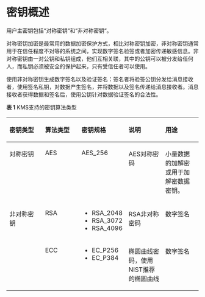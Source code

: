 # 密钥概述<a name="dew_01_7775"></a>

用户主密钥包括“对称密钥“和“非对称密钥“。

对称密钥加密是最常用的数据加密保护方式，相比对称密钥加密，非对称密钥通常用于在信任程度不对等的系统之间，实现数字签名验签或者加密传递敏感信息。非对称密钥由一对公钥和私钥组成，他们互相关联，其中的公钥可以被分发给任何人，而私钥必须被安全的保护起来，只有受信任者可以使用。

使用非对称密钥生成数字签名以及验证签名：签名者将验签公钥分发给消息接收者，使用签名私钥，对数据产生签名，并将数据以及签名传递给消息接收者。消息接收者获得数据和签名后，使用公钥针对数据验证签名的合法性。

**表 1**  KMS支持的密钥算法类型

<a name="table0624027274"></a>
<table><thead align="left"><tr id="row1062492152718"><th class="cellrowborder" valign="top" width="20%" id="mcps1.2.6.1.1"><p id="p6624525278"><a name="p6624525278"></a><a name="p6624525278"></a>密钥类型</p>
</th>
<th class="cellrowborder" valign="top" width="20%" id="mcps1.2.6.1.2"><p id="p126241216278"><a name="p126241216278"></a><a name="p126241216278"></a>算法类型</p>
</th>
<th class="cellrowborder" valign="top" width="19.900000000000002%" id="mcps1.2.6.1.3"><p id="p1262442102713"><a name="p1262442102713"></a><a name="p1262442102713"></a>密钥规格</p>
</th>
<th class="cellrowborder" valign="top" width="20.1%" id="mcps1.2.6.1.4"><p id="p062416292712"><a name="p062416292712"></a><a name="p062416292712"></a>说明</p>
</th>
<th class="cellrowborder" valign="top" width="20%" id="mcps1.2.6.1.5"><p id="p12624827271"><a name="p12624827271"></a><a name="p12624827271"></a>用途</p>
</th>
</tr>
</thead>
<tbody><tr id="row1762412272713"><td class="cellrowborder" valign="top" width="20%" headers="mcps1.2.6.1.1 "><p id="p13624162172711"><a name="p13624162172711"></a><a name="p13624162172711"></a>对称密钥</p>
</td>
<td class="cellrowborder" valign="top" width="20%" headers="mcps1.2.6.1.2 "><p id="p462412152717"><a name="p462412152717"></a><a name="p462412152717"></a>AES</p>
</td>
<td class="cellrowborder" valign="top" width="19.900000000000002%" headers="mcps1.2.6.1.3 "><p id="p146244272717"><a name="p146244272717"></a><a name="p146244272717"></a>AES_256</p>
</td>
<td class="cellrowborder" valign="top" width="20.1%" headers="mcps1.2.6.1.4 "><p id="p86241925279"><a name="p86241925279"></a><a name="p86241925279"></a>AES对称密码</p>
</td>
<td class="cellrowborder" valign="top" width="20%" headers="mcps1.2.6.1.5 "><p id="p1962410232712"><a name="p1962410232712"></a><a name="p1962410232712"></a>小量数据的加解密或用于加解密数据密钥。</p>
</td>
</tr>
<tr id="row51341950153118"><td class="cellrowborder" rowspan="2" valign="top" width="20%" headers="mcps1.2.6.1.1 "><p id="p17135145013312"><a name="p17135145013312"></a><a name="p17135145013312"></a>非对称密钥</p>
</td>
<td class="cellrowborder" valign="top" width="20%" headers="mcps1.2.6.1.2 "><p id="p121351050163112"><a name="p121351050163112"></a><a name="p121351050163112"></a>RSA</p>
</td>
<td class="cellrowborder" valign="top" width="19.900000000000002%" headers="mcps1.2.6.1.3 "><a name="ul858832973417"></a><a name="ul858832973417"></a><ul id="ul858832973417"><li>RSA_2048</li><li>RSA_3072</li><li>RSA_4096</li></ul>
</td>
<td class="cellrowborder" valign="top" width="20.1%" headers="mcps1.2.6.1.4 "><p id="p1613595015317"><a name="p1613595015317"></a><a name="p1613595015317"></a>RSA非对称密码</p>
</td>
<td class="cellrowborder" valign="top" width="20%" headers="mcps1.2.6.1.5 "><p id="p72784171290"><a name="p72784171290"></a><a name="p72784171290"></a>数字签名</p>
</td>
</tr>
<tr id="row037145343118"><td class="cellrowborder" valign="top" headers="mcps1.2.6.1.1 "><p id="p14371539318"><a name="p14371539318"></a><a name="p14371539318"></a>ECC</p>
</td>
<td class="cellrowborder" valign="top" headers="mcps1.2.6.1.2 "><a name="ul384511534343"></a><a name="ul384511534343"></a><ul id="ul384511534343"><li>EC_P256</li><li>EC_P384</li></ul>
</td>
<td class="cellrowborder" valign="top" headers="mcps1.2.6.1.3 "><p id="p43795363116"><a name="p43795363116"></a><a name="p43795363116"></a>椭圆曲线密码，使用NIST推荐的椭圆曲线</p>
</td>
<td class="cellrowborder" valign="top" headers="mcps1.2.6.1.4 "><p id="p1537145343114"><a name="p1537145343114"></a><a name="p1537145343114"></a>数字签名</p>
</td>
</tr>
</tbody>
</table>

